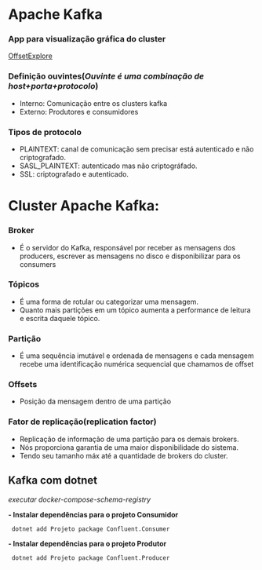 # Apache Kafka

### App para visualização gráfica do cluster 
<a href="https://www.kafkatool.com/" target="_blank">OffsetExplore</a>

### Definição ouvintes(*Ouvinte é uma combinação de host+porta+protocolo*)
- Interno: Comunicação entre os clusters kafka
- Externo: Produtores e consumidores

### Tipos de protocolo
- PLAINTEXT: canal de comunicação sem precisar está autenticado e não criptografado.
- SASL_PLAINTEXT: autenticado mas não criptográfado.
- SSL: criptografado e autenticado.

# Cluster Apache Kafka:
### Broker
- É o servidor do Kafka, responsável por receber as mensagens dos producers, escrever as mensagens no disco e disponibilizar para os consumers
   
### Tópicos
- É uma forma de rotular ou categorizar uma mensagem.
- Quanto mais partições em um tópico aumenta a performance de leitura e escrita daquele tópico.
  
### Partição
- É uma sequência imutável e ordenada de mensagens e cada mensagem recebe uma identificação numérica sequencial que chamamos de offset

### Offsets
- Posição da mensagem dentro de uma partição

### Fator de replicação(replication factor)
- Replicação de informação de uma partição para os demais brokers.
- Nós proporciona garantia de uma maior disponibilidade do sistema.
- Tendo seu tamanho máx até a quantidade de brokers do cluster.
  
## Kafka com dotnet
*executar docker-compose-schema-registry*

**- Instalar dependências para o projeto Consumidor**

     dotnet add Projeto package Confluent.Consumer

**- Instalar dependências para o projeto Produtor**

     dotnet add Projeto package Confluent.Producer